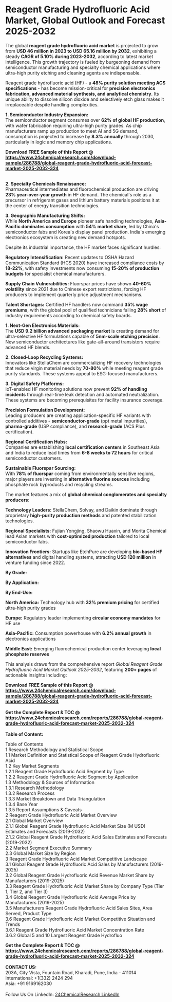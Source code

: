 <h1>Reagent Grade Hydrofluoric Acid Market, Global Outlook and Forecast 2025-2032</h1><p>The global <strong>reagent grade hydrofluoric acid market</strong> is projected to grow from <strong>USD 46 million in 2023 to USD 65.16 million by 2032</strong>, exhibiting a steady <strong>CAGR of 5.10% during 2023-2032</strong>, according to latest market intelligence. This growth trajectory is fueled by burgeoning demand from semiconductor manufacturing and specialty chemical applications where ultra-high purity etching and cleaning agents are indispensable.</p><p>Reagent grade hydrofluoric acid (HF) - a <strong>48% purity solution meeting ACS specifications</strong> - has become mission-critical for <strong>precision electronics fabrication, advanced material synthesis, and analytical chemistry</strong>. Its unique ability to dissolve silicon dioxide and selectively etch glass makes it irreplaceable despite handling complexities.</p><p><strong>1. Semiconductor Industry Expansion:</strong><br>
The semiconductor segment consumes over <strong>62% of global HF production</strong>, with wafer fabrication requiring ultra-high purity grades. As chip manufacturers ramp up production to meet AI and 5G demand, consumption is projected to increase by <strong>8.3% annually</strong> through 2030, particularly in logic and memory chip applications.</p><div><b>Download FREE Sample of this Report @ 
            <a href="https://www.24chemicalresearch.com/download-sample/286788/global-reagent-grade-hydrofluoric-acid-forecast-market-2025-2032-324">
            https://www.24chemicalresearch.com/download-sample/286788/global-reagent-grade-hydrofluoric-acid-forecast-market-2025-2032-324</a></b></div><br><p><strong>2. Specialty Chemicals Renaissance:</strong><br>
Pharmaceutical intermediates and fluorochemical production are driving <strong>23% year-over-year growth</strong> in HF demand. The chemical's role as a precursor in refrigerant gases and lithium battery materials positions it at the center of energy transition technologies.</p><p><strong>3. Geographic Manufacturing Shifts:</strong><br>
While <strong>North America and Europe</strong> pioneer safe handling technologies, <strong>Asia-Pacific dominates consumption</strong> with <strong>54% market share</strong>, led by China's semiconductor fabs and Korea's display panel production. India's emerging electronics ecosystem is creating new demand hotspots.</p><p>Despite its industrial importance, the HF market faces significant hurdles:</p><p><strong>Regulatory Intensification:</strong> Recent updates to OSHA Hazard Communication Standard (HCS 2020) have increased compliance costs by <strong>18-22%</strong>, with safety investments now consuming <strong>15-20% of production budgets</strong> for specialist chemical manufacturers.</p><p><strong>Supply Chain Vulnerabilities:</strong> Fluorspar prices have shown <strong>40-60% volatility</strong> since 2021 due to Chinese export restrictions, forcing HF producers to implement quarterly price adjustment mechanisms.</p><p><strong>Talent Shortages:</strong> Certified HF handlers now command <strong>35% wage premiums</strong>, with the global pool of qualified technicians falling <strong>28% short</strong> of industry requirements according to chemical safety boards.</p><p><strong>1. Next-Gen Electronics Materials:</strong><br>
The <strong>USD 9.2 billion advanced packaging market</strong> is creating demand for ultra-selective HF formulations capable of <strong>5nm-scale etching precision</strong>. New semiconductor architectures like gate-all-around transistors require advanced HF blends.</p><p><strong>2. Closed-Loop Recycling Systems:</strong><br>
Innovators like StellaChem are commercializing HF recovery technologies that reduce virgin material needs by <strong>70-80%</strong> while meeting reagent grade purity standards. These systems appeal to ESG-focused manufacturers.</p><p><strong>3. Digital Safety Platforms:</strong><br>
IoT-enabled HF monitoring solutions now prevent <strong>92% of handling incidents</strong> through real-time leak detection and automated neutralization. These systems are becoming prerequisites for facility insurance coverage.</p><p><strong>Precision Formulation Development:</strong><br>
	Leading producers are creating application-specific HF variants with controlled additives - <strong>semiconductor-grade</strong> (ppt metal impurities), <strong>pharma-grade</strong> (USP compliance), and <strong>research-grade</strong> (ACS Plus certification).</p><p><strong>Regional Certification Hubs:</strong><br>
	Companies are establishing <strong>local certification centers</strong> in Southeast Asia and India to reduce lead times from <strong>6-8 weeks to 72 hours</strong> for critical semiconductor customers.</p><p><strong>Sustainable Fluorspar Sourcing:</strong><br>
	With <strong>78% of fluorspar</strong> coming from environmentally sensitive regions, major players are investing in <strong>alternative fluorine sources</strong> including phosphate rock byproducts and recycling streams.</p><p>The market features a mix of <strong>global chemical conglomerates and specialty producers</strong>:</p><p><strong>Technology Leaders:</strong> StellaChem, Solvay, and Daikin dominate through proprietary <strong>high-purity production methods</strong> and patented stabilization technologies.</p><p><strong>Regional Specialists:</strong> Fujian Yongjing, Shaowu Huaxin, and Morita Chemical lead Asian markets with <strong>cost-optimized production</strong> tailored to local semiconductor fabs.</p><p><strong>Innovation Frontiers:</strong> Startups like EtchPure are developing <strong>bio-based HF alternatives</strong> and digital handling systems, attracting <strong>USD 120 million</strong> in venture funding since 2022.</p><p><strong>By Grade:</strong></p><p><strong>By Application:</strong></p><p><strong>By End-Use:</strong></p><p><strong>North America:</strong> Technology hub with <strong>32% premium pricing</strong> for certified ultra-high purity grades</p><p><strong>Europe:</strong> Regulatory leader implementing <strong>circular economy mandates</strong> for HF use</p><p><strong>Asia-Pacific:</strong> Consumption powerhouse with <strong>6.2% annual growth</strong> in electronics applications</p><p><strong>Middle East:</strong> Emerging fluorochemical production center leveraging <strong>local phosphate reserves</strong></p><p>This analysis draws from the comprehensive report <em>Global Reagent Grade Hydrofluoric Acid Market Outlook 2025-2032</em>, featuring <strong>200+ pages</strong> of actionable insights including:</p><div><b>Download FREE Sample of this Report @ 
            <a href="https://www.24chemicalresearch.com/download-sample/286788/global-reagent-grade-hydrofluoric-acid-forecast-market-2025-2032-324">
            https://www.24chemicalresearch.com/download-sample/286788/global-reagent-grade-hydrofluoric-acid-forecast-market-2025-2032-324</a></b></div><br><div><b>Get the Complete Report & TOC @ 
            <a href="https://www.24chemicalresearch.com/reports/286788/global-reagent-grade-hydrofluoric-acid-forecast-market-2025-2032-324">
            https://www.24chemicalresearch.com/reports/286788/global-reagent-grade-hydrofluoric-acid-forecast-market-2025-2032-324</a></b></div><br>
            <b>Table of Content:</b><p>Table of Contents<br />
1 Research Methodology and Statistical Scope<br />
1.1 Market Definition and Statistical Scope of Reagent Grade Hydrofluoric Acid<br />
1.2 Key Market Segments<br />
1.2.1 Reagent Grade Hydrofluoric Acid Segment by Type<br />
1.2.2 Reagent Grade Hydrofluoric Acid Segment by Application<br />
1.3 Methodology & Sources of Information<br />
1.3.1 Research Methodology<br />
1.3.2 Research Process<br />
1.3.3 Market Breakdown and Data Triangulation<br />
1.3.4 Base Year<br />
1.3.5 Report Assumptions & Caveats<br />
2 Reagent Grade Hydrofluoric Acid Market Overview<br />
2.1 Global Market Overview<br />
2.1.1 Global Reagent Grade Hydrofluoric Acid Market Size (M USD) Estimates and Forecasts (2019-2032)<br />
2.1.2 Global Reagent Grade Hydrofluoric Acid Sales Estimates and Forecasts (2019-2032)<br />
2.2 Market Segment Executive Summary<br />
2.3 Global Market Size by Region<br />
3 Reagent Grade Hydrofluoric Acid Market Competitive Landscape<br />
3.1 Global Reagent Grade Hydrofluoric Acid Sales by Manufacturers (2019-2025)<br />
3.2 Global Reagent Grade Hydrofluoric Acid Revenue Market Share by Manufacturers (2019-2025)<br />
3.3 Reagent Grade Hydrofluoric Acid Market Share by Company Type (Tier 1, Tier 2, and Tier 3)<br />
3.4 Global Reagent Grade Hydrofluoric Acid Average Price by Manufacturers (2019-2025)<br />
3.5 Manufacturers Reagent Grade Hydrofluoric Acid Sales Sites, Area Served, Product Type<br />
3.6 Reagent Grade Hydrofluoric Acid Market Competitive Situation and Trends<br />
3.6.1 Reagent Grade Hydrofluoric Acid Market Concentration Rate<br />
3.6.2 Global 5 and 10 Largest Reagent Grade Hydrofluo</p><div><b>Get the Complete Report & TOC @ 
            <a href="https://www.24chemicalresearch.com/reports/286788/global-reagent-grade-hydrofluoric-acid-forecast-market-2025-2032-324">
            https://www.24chemicalresearch.com/reports/286788/global-reagent-grade-hydrofluoric-acid-forecast-market-2025-2032-324</a></b></div><br><b>CONTACT US:</b><br>
            203A, City Vista, Fountain Road, Kharadi, Pune, India - 411014<br>
            International: +1(332) 2424 294<br>
            Asia: +91 9169162030 <br><br>
            Follow Us On LinkedIn: <a href="https://www.linkedin.com/company/24chemicalresearch/">24ChemicalResearch LinkedIn</a>